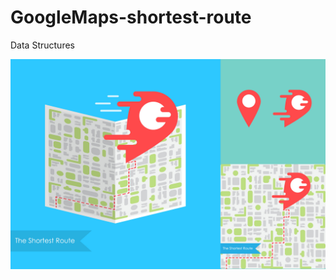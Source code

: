 # GoogleMaps-shortest-route
Data Structures

<img align="left" alt="Visual Studio Code" width="820px" src="https://github.com/harshithvh/GoogleMaps-shortest-route/blob/main/img/img-1.jpg" />
